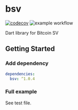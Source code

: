 # bsv

[![codecov](https://codecov.io/gh/Dhuliang/flutter-bsv/branch/master/graph/badge.svg?token=78D2HL935Z)](https://codecov.io/gh/Dhuliang/flutter-bsv) ![example workflow](https://github.com/Dhuliang/flutter-bsv/actions/workflows/main.yml/badge.svg)

Dart library for Bitcoin SV

## Getting Started

### Add dependency

```yaml
dependencies:
  bsv: ^1.0.4
```

### Full example

See test file.
